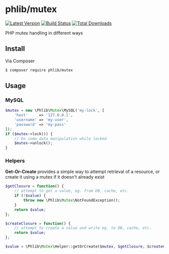 # phlib/mutex

[![Latest Version](https://img.shields.io/github/release/phlib/mutex.svg?style=flat-square)](https://github.com/phlib/mutex/releases)
[![Build Status](https://img.shields.io/travis/phlib/mutex/master.svg?style=flat-square)](https://travis-ci.org/phlib/mutex)
[![Total Downloads](https://img.shields.io/packagist/dt/phlib/mutex.svg?style=flat-square)](https://packagist.org/packages/phlib/mutex)

PHP mutex handling in different ways

## Install

Via Composer

``` bash
$ composer require phlib/mutex
```

## Usage

### MySQL

```php
$mutex = new \Phlib\Mutex\MySQL('my-lock', [
    'host'     => '127.0.0.1',
    'username' => 'my-user',
    'password' => 'my-pass'
]);
if ($mutex->lock()) {
    // Do some data manipulation while locked
    $mutex->unlock();
}
```

### Helpers

**Get-Or-Create** provides a simple way to attempt retrieval of a resource,
or create it using a mutex if it doesn't already exist

```php
$getClosure = function() {
    // attempt to get a value, eg. from DB, cache, etc.
    if (!$value) {
        throw new \Phlib\Mutex\NotFoundException();
    }
    return $value;
};

$createClosure = function() {
    // attempt to create a value and write eg. to DB, cache, etc.
    return $value;
};

$value = \Phlib\Mutex\Helper::getOrCreate($mutex, $getClosure, $createClosure);
```
